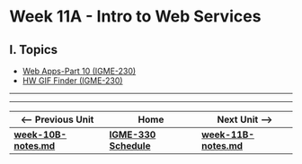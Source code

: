 # Week 11A - Intro to Web Services

## I. Topics
- [Web Apps-Part 10 (IGME-230)](https://github.com/tonethar/IGME-230-Master/blob/master/notes/web-apps-10.md)
- [HW GIF Finder (IGME-230)](https://github.com/tonethar/IGME-230-Master/blob/master/notes/HW-gif-finder.md)

<hr><hr>

| <-- Previous Unit | Home | Next Unit -->
| --- | --- | --- 
| [**week-10B-notes.md**](week-10B-notes.md)     |  [**IGME-330 Schedule**](../schedule.md) | [**week-11B-notes.md**](week-11B-notes.md)
